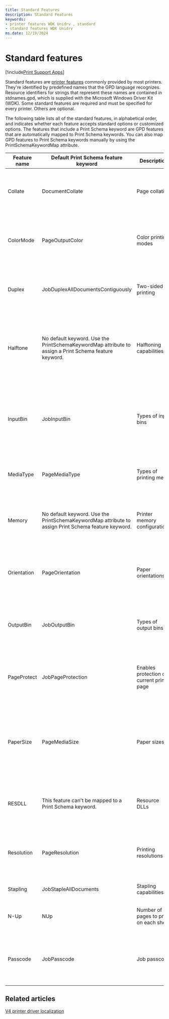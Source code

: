 ```yaml
---
title: Standard Features
description: Standard Features
keywords:
- printer features WDK Unidrv , standard
- standard features WDK Unidrv
ms.date: 12/19/2024
---
```


# Standard features

[!include[Print Support Apps](../includes/print-support-apps.md)]

Standard features are [printer features](printer-features.md) commonly provided by most printers. They're identified by predefined names that the GPD language recognizes. Resource identifiers for strings that represent these names are contained in stdnames.gpd, which is supplied with the Microsoft Windows Driver Kit (WDK). Some standard features are required and must be specified for every printer. Others are optional.

The following table lists all of the standard features, in alphabetical order, and indicates whether each feature accepts standard options or customized options. The features that include a Print Schema keyword are GPD features that are automatically mapped to Print Schema keywords. You can also map GPD features to Print Schema keywords manually by using the PrintSchemaKeywordMap attribute.

| Feature name | Default Print Schema feature keyword | Description | Standard options | Comments |
|--|--|--|--|--|
| Collate | DocumentCollate | Page collation | See [Standard options](standard-options.md). Customized options aren't allowed. | Optional. If not specified, Unidrv doesn't support page collation. |
| ColorMode | PageOutputColor | Color printing modes | None. All options are customized. See [Option attributes for the ColorMode feature](option-attributes-for-the-colormode-feature.md). | Optional. If not specified, Unidrv renders images in single-plane, 1-bit-per-pixel format. |
| Duplex | JobDuplexAllDocumentsContiguously | Two-sided printing | See [Standard options](standard-options.md). Customized options aren't allowed. | Optional. If not specified, Unidrv performs only single-sided printing. |
| Halftone | No default keyword. Use the PrintSchemaKeywordMap attribute to assign a Print Schema feature keyword. | Halftoning capabilities | See [Standard options](standard-options.md). Customized options are allowed. See [Option attributes for the Halftone feature](option-attributes-for-the-halftone-feature.md). | Optional. If not specified, Unidrv selects a GDI-supported halftoning method. See [Halftoning with Unidrv](halftoning-with-unidrv.md). |
| InputBin | JobInputBin | Types of input bins | See [Standard options](standard-options.md). Customized options are allowed. See [Option attributes for the InputBin feature](option-attributes-for-the-inputbin-feature.md). | Required. Customized input bin names must be 24 characters or less. |
| MediaType | PageMediaType | Types of printing media | See [Standard options](standard-options.md). Customized options are allowed. | Optional. If not specified, the printer's default medium is always used. |
| Memory | No default keyword. Use the PrintSchemaKeywordMap attribute to assign Print Schema feature keyword. | Printer memory configurations | All options are customized. See [Option attributes for the Memory feature](option-attributes-for-the-memory-feature.md). | Optional. If specified, Unidrv attempts to keep track of memory usage. The default FeatureType value is PRINTER_PROPERTY. |
| Orientation | PageOrientation | Paper orientations | See [Standard options](standard-options.md). Customized options aren't allowed. | Optional. If not specified, the default orientation is PORTRAIT. For Windows 7, the **MxdcGetPDEVAdjustment** function has new parameters for landscape rotation. For more information, see [**MxdcXDCGetPDEVAdjustment**](/windows-hardware/drivers/ddi/mxdc/nf-mxdc-mxdcgetpdevadjustment). |
| OutputBin | JobOutputBin | Types of output bins | None. All options are customized. See [Option attributes for the OutputBin feature](option-attributes-for-the-outputbin-feature.md). | Optional. If not specified, Unidrv doesn't attempt to select an output bin. |
| PageProtect | JobPageProtection | Enables protection of current print page | See [Standard options](standard-options.md). Customized options aren't allowed. | Optional. If not specified, the default value is OFF. Unidrv only enables page protection if enough printer memory is available. The default FeatureType value is PRINTER_PROPERTY. See **PageProtectMem**. |
| PaperSize | PageMediaSize | Paper sizes | See [Standard options](standard-options.md). Customized options are allowed. Also see [Option attributes for the PaperSize feature](option-attributes-for-the-papersize-feature.md). | Required. At least one option must be specified. The CUSTOMSIZE option allows printer users to specify a paper size. |
| RESDLL | This feature can't be mapped to a Print Schema keyword. | Resource DLLs | All options are customized. See [Using resource DLLs in a minidriver](using-resource-dlls-in-a-minidriver.md). | Optional. See ResourceDLL. |
| Resolution | PageResolution | Printing resolutions | All options are customized. See [Option attributes for the Resolution feature](option-attributes-for-the-resolution-feature.md). | Required. At least one option must be specified. |
| Stapling | JobStapleAllDocuments | Stapling capabilities | All options are customized. | Optional. If specified, Directory Services indicates the printer supports stapling. |
| N-Up | NUp | Number of pages to print on each sheet | No standard options. All options are customized. | Optional. |
| Passcode | JobPasscode | Job passcode | See [Driver support for protected printing](driver-support-for-protected-printing.md). Customized options aren't allowed. | Optional. If not specified, the default value is OFF. |

## Related articles

[V4 printer driver localization](v4-driver-localization.md)
